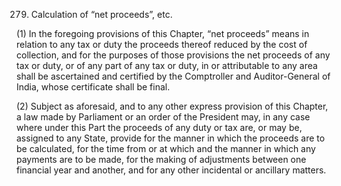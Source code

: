 279. Calculation of “net proceeds”, etc.

(1) In the foregoing provisions of this Chapter, “net proceeds” means in relation to any tax or duty the proceeds thereof reduced by the cost of collection, and for the purposes of those provisions the net proceeds of any tax or duty, or of any part of any tax or duty, in or attributable to any area shall be ascertained and certified by the Comptroller and Auditor-General of India, whose certificate shall be final.

(2) Subject as aforesaid, and to any other express provision of this Chapter, a law made by Parliament or an order of the President may, in any case where under this Part the proceeds of any duty or tax are, or may be, assigned to any State, provide for the manner in which the proceeds are to be calculated, for the time from or at which and the manner in which any payments are to be made, for the making of adjustments between one financial year and another, and for any other incidental or ancillary matters.

